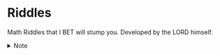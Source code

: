# Riddles
Math Riddles that I BET will stump you. Developed by the LORD himself.

<details>
<summary>Note</summary>
<br>
If they are too hard, just click the arrow!
</details>
